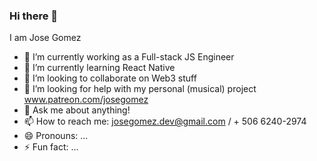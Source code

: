 ### Hi there 👋

I am Jose Gomez

- 🔭 I’m currently working as a Full-stack JS Engineer
- 🌱 I’m currently learning React Native
- 👯 I’m looking to collaborate on Web3 stuff
- 🤔 I’m looking for help with my personal (musical) project www.patreon.com/josegomez
- 💬 Ask me about anything!
- 📫 How to reach me: josegomez.dev@gmail.com / + 506 6240-2974
- 😄 Pronouns: ...
- ⚡ Fun fact: ...
